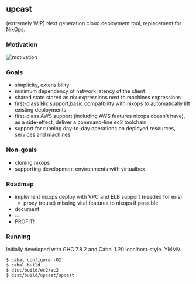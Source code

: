 ## upcast

(extremely WIP) Next generation cloud deployment tool, replacement for NixOps.

### Motivation

![motivation](http://i.imgur.com/HY2Gtk5.png)

### Goals

- simplicity, extensibility
- minimum dependency of network latency of the client
- shared state stored as nix expressions next to machines expressions
- first-class Nix support,basic compatbility with nixops to automatically lift existing deployments
- first-class AWS support (including AWS features nixops doesn't have), as a side-effect, deliver a command-line ec2 toolchain
- support for running day-to-day operations on deployed resources, services and machines

### Non-goals

- cloning nixops
- supporting development environments with virtualbox

### Roadmap

- implement nixops deploy with VPC and ELB support (needed for eris)
  - proxy (reuse) missing vital features to nixops if possible
- document
- ...
- PROFIT!

### Running

Initially developed with GHC 7.8.2 and Cabal 1.20 localhost-style. YMMV.

```
$ cabal configure -O2
$ cabal build
$ dist/build/ec2/ec2
$ dist/build/upcast/upcast
```

